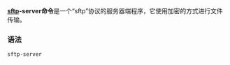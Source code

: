 **[sftp](https://philipding.github.io/linux-command/sftp "sftp命令")-server命令**是一个“sftp”协议的服务器端程序，它使用加密的方式进行文件传输。

### 语法  

```
sftp-server
```
